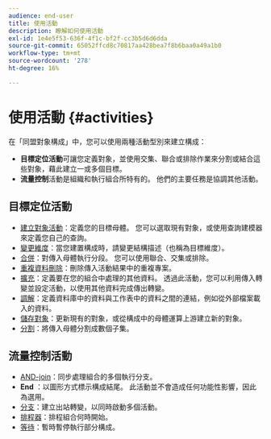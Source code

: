 ```yaml
---
audience: end-user
title: 使用活動
description: 瞭解如何使用活動
exl-id: 1e4e5f53-636f-4f1c-bf2f-cc3b5d6d6dda
source-git-commit: 65052ffcd8c70817aa428bea7f8b6baa0a49a1b0
workflow-type: tm+mt
source-wordcount: '278'
ht-degree: 16%

---
```


# 使用活動 {#activities}

在「同盟對象構成」中，您可以使用兩種活動型別來建立構成：

* **目標定位活動**&#x200B;可讓您定義對象，並使用交集、聯合或排除作業來分割或結合這些對象，藉此建立一或多個目標。
* **流量控制**&#x200B;活動是組織和執行組合所特有的。 他們的主要任務是協調其他活動。

## 目標定位活動

* [建立對象活動](build-audience.md)：定義您的目標母體。 您可以選取現有對象，或使用查詢建模器來定義您自己的查詢。
* [變更維度](change-dimension.md)：當您建置構成時，請變更結構描述（也稱為目標維度）。
* [合併](combine.md)：對傳入母體執行分段。 您可以使用聯合、交集或排除。
* [重複資料刪除](deduplication.md)：刪除傳入活動結果中的重複專案。
* [擴充](enrichment.md)：定義要在您的組合中處理的其他資料。 透過此活動，您可以利用傳入轉變並設定活動，以使用其他資料完成傳出轉變。
* [調解](reconciliation.md)：定義資料庫中的資料與工作表中的資料之間的連結，例如從外部檔案載入的資料。
* [儲存對象](save-audience.md)：更新現有的對象，或從構成中的母體運算上游建立新的對象。
* [分割](split.md)：將傳入母體分割成數個子集。

## 流量控制活動

* [AND-join](and-join.md)：同步處理組合的多個執行分支。
* **End** ：以圖形方式標示構成結尾。 此活動並不會造成任何功能性影響，因此為選用。
* [分支](fork.md)：建立出站轉變，以同時啟動多個活動。
* [排程器](scheduler.md)：排程組合何時開始。
* [等待](wait.md)：暫時暫停執行部分構成。
